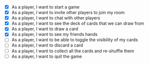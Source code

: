 - [x] As a player, I want to start a game
- [x] As a player, I want to invite other players to join my room
- [x] As a player, I want to chat with other players
- [x] As a player, I want to see the deck of cards that we can draw from
- [x] As a player, I want to draw a card
- [x] As a player, I want to see my friends hands
- [ ] As a player, I want to be able to toggle the visibility of my cards
- [ ] As a player, I want to discard a card
- [ ] As a player, I want to collect all the cards and re-shuffle them
- [ ] As a player, I want to quit the game
